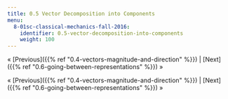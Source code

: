 ```yaml
---
title: 0.5 Vector Decomposition into Components
menu:
  8-01sc-classical-mechanics-fall-2016:
    identifier: 0.5-vector-decomposition-into-components
    weight: 100
---
```

« [Previous]({{% ref "0.4-vectors-magnitude-and-direction" %}}) | [Next]({{% ref "0.6-going-between-representations" %}}) »

« [Previous]({{% ref "0.4-vectors-magnitude-and-direction" %}}) | [Next]({{% ref "0.6-going-between-representations" %}}) »